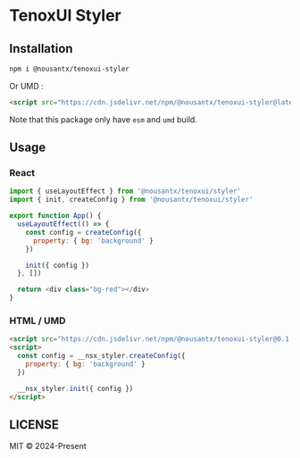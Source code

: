 # TenoxUI Styler

## Installation

```bash
npm i @nousantx/tenoxui-styler
```

Or UMD :

```html
<script src="https://cdn.jsdelivr.net/npm/@nousantx/tenoxui-styler@latest/dist/index.umd.min.js"></script>
```

Note that this package only have `esm` and `umd` build.

## Usage

### React

```javascript
import { useLayoutEffect } from '@nousantx/tenoxui/styler'
import { init, createConfig } from '@nousantx/tenoxui/styler'

export function App() {
  useLayoutEffect(() => {
    const config = createConfig({
      property: { bg: 'background' }
    })

    init({ config })
  }, [])

  return <div class="bg-red"></div>
}
```

### HTML / UMD

```html
<script src="https://cdn.jsdelivr.net/npm/@nousantx/tenoxui-styler@0.1.0/dist/index.umd.min.js"></script>
<script>
  const config = __nsx_styler.createConfig({
    property: { bg: 'background' }
  })

  __nsx_styler.init({ config })
</script>
```

## LICENSE

MIT © 2024-Present
